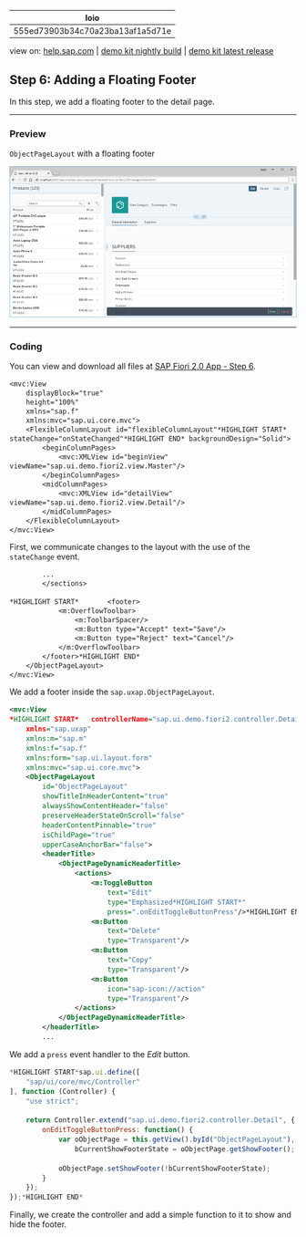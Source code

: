 | loio |
| -----|
| 555ed73903b34c70a23ba13af1a5d71e |

<div id="loio">

view on: [help.sap.com](https://help.sap.com/viewer/DRAFT/3237636b137e43519a20ad5513c49ccb/latest/en-US/555ed73903b34c70a23ba13af1a5d71e.html) | [demo kit nightly build](https://openui5nightly.hana.ondemand.com/#/topic/555ed73903b34c70a23ba13af1a5d71e) | [demo kit latest release](https://openui5.hana.ondemand.com/#/topic/555ed73903b34c70a23ba13af1a5d71e)</div>
<!-- loio555ed73903b34c70a23ba13af1a5d71e -->

## Step 6: Adding a Floating Footer

In this step, we add a floating footer to the detail page.

***

<a name="loio555ed73903b34c70a23ba13af1a5d71e__section_ed2_4dd_lbb"/>

### Preview

   
  
`ObjectPageLayout` with a floating footer<a name="loio555ed73903b34c70a23ba13af1a5d71e__fig_r1j_pst_mr"/>

 ![](loio24122e039ed14a7a874ec26d0cf51614_HiRes.png "ObjectPageLayout with a floating footer") 

***

<a name="loio555ed73903b34c70a23ba13af1a5d71e__section_fd2_4dd_lbb"/>

### Coding

You can view and download all files at [SAP Fiori 2.0 App - Step 6](https://openui5.hana.ondemand.com/#/sample/sap.f.tutorial.fiori2.06/preview).

```
<mvc:View
	displayBlock="true"
	height="100%"
	xmlns="sap.f"
	xmlns:mvc="sap.ui.core.mvc">
	<FlexibleColumnLayout id="flexibleColumnLayout"*HIGHLIGHT START* stateChange="onStateChanged"*HIGHLIGHT END* backgroundDesign="Solid">
		<beginColumnPages>
			<mvc:XMLView id="beginView" viewName="sap.ui.demo.fiori2.view.Master"/>
		</beginColumnPages>
		<midColumnPages>
			<mvc:XMLView id="detailView" viewName="sap.ui.demo.fiori2.view.Detail"/>
		</midColumnPages>
	</FlexibleColumnLayout>
</mvc:View>
```

First, we communicate changes to the layout with the use of the `stateChange` event.

```
		...
		</sections>

*HIGHLIGHT START*		<footer>
			<m:OverflowToolbar>
				<m:ToolbarSpacer/>
				<m:Button type="Accept" text="Save"/>
				<m:Button type="Reject" text="Cancel"/>
			</m:OverflowToolbar>
		</footer>*HIGHLIGHT END*
	</ObjectPageLayout>
</mvc:View>
```

We add a footer inside the `sap.uxap.ObjectPageLayout`.

``` xml
<mvc:View
*HIGHLIGHT START*	controllerName="sap.ui.demo.fiori2.controller.Detail"*HIGHLIGHT END*
	xmlns="sap.uxap"
	xmlns:m="sap.m"
	xmlns:f="sap.f"
	xmlns:form="sap.ui.layout.form"
	xmlns:mvc="sap.ui.core.mvc">
	<ObjectPageLayout
		id="ObjectPageLayout"
		showTitleInHeaderContent="true"
		alwaysShowContentHeader="false"
		preserveHeaderStateOnScroll="false"
		headerContentPinnable="true"
		isChildPage="true"
		upperCaseAnchorBar="false">
		<headerTitle>
			<ObjectPageDynamicHeaderTitle>
				<actions>
					<m:ToggleButton
						text="Edit"
						type="Emphasized*HIGHLIGHT START*"
						press=".onEditToggleButtonPress"/>*HIGHLIGHT END*
					<m:Button
						text="Delete"
						type="Transparent"/>
					<m:Button
						text="Copy"
						type="Transparent"/>
					<m:Button
						icon="sap-icon://action"
						type="Transparent"/>
				</actions>
			</ObjectPageDynamicHeaderTitle>
		</headerTitle>
		...
```

We add a `press` event handler to the *Edit* button.

``` js
*HIGHLIGHT START*sap.ui.define([
	"sap/ui/core/mvc/Controller"
], function (Controller) {
	"use strict";

	return Controller.extend("sap.ui.demo.fiori2.controller.Detail", {
		onEditToggleButtonPress: function() {
			var oObjectPage = this.getView().byId("ObjectPageLayout"),
				bCurrentShowFooterState = oObjectPage.getShowFooter();

			oObjectPage.setShowFooter(!bCurrentShowFooterState);
		}
	});
});*HIGHLIGHT END*
```

Finally, we create the controller and add a simple function to it to show and hide the footer.

